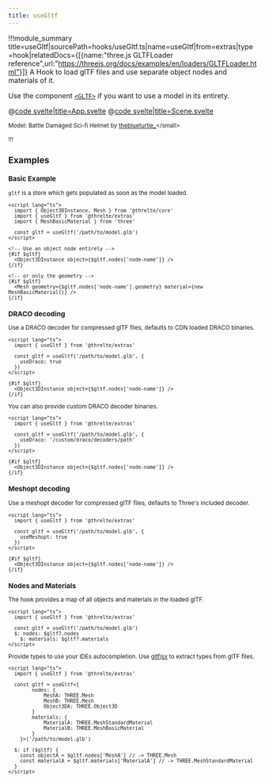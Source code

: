 ```yaml
---
title: useGltf
---
```


<script lang="ts">
import Example from '$examples/extras/use-gltf/App.svelte'
</script>

!!!module_summary title=useGltf|sourcePath=hooks/useGltf.ts|name=useGltf|from=extras|type=hook|relatedDocs={[{name:"three.js GLTFLoader reference",url:"https://threejs.org/docs/examples/en/loaders/GLTFLoader.html"}]}
A Hook to load glTF files and use separate object nodes and materials of it.

Use the component [`<GLTF>`](/extras/gltf) if you want to use a model in its entirety.

<ExampleWrapper playgroundHref="/extras/use-gltf">
<Example />

<div slot="code">

@[code svelte|title=App.svelte](../../examples/extras/use-gltf/App.svelte)
@[code svelte|title=Scene.svelte](../../examples/extras/use-gltf/Scene.svelte)

</div>
</ExampleWrapper>

<small>Model: Battle Damaged Sci-fi Helmet by [theblueturtle\_](https://sketchfab.com/theblueturtle_)</small>

!!!

## Examples <!-- omit in toc -->

### Basic Example

`gltf` is a store which gets populated as soon as the model loaded.

```svelte
<script lang="ts">
  import { Object3DInstance, Mesh } from '@threlte/core'
  import { useGltf } from '@threlte/extras'
  import { MeshBasicMaterial } from 'three'

  const gltf = useGltf('/path/to/model.glb')
</script>

<!-- Use an object node entirely -->
{#if $gltf}
  <Object3DInstance object={$gltf.nodes['node-name']} />
{/if}

<!-- or only the geometry -->
{#if $gltf}
  <Mesh geometry={$gltf.nodes['node-name'].geometry} material={new MeshBasicMaterial()} />
{/if}
```

### DRACO decoding

Use a DRACO decoder for compressed glTF files, defaults to CDN loaded DRACO binaries.

```svelte
<script lang="ts">
  import { useGltf } from '@threlte/extras'

  const gltf = useGltf('/path/to/model.glb', {
    useDraco: true
  })
</script>

{#if $gltf}
  <Object3DInstance object={$gltf.nodes['node-name']} />
{/if}
```

You can also provide custom DRACO decoder binaries.

```svelte
<script lang="ts">
  import { useGltf } from '@threlte/extras'

  const gltf = useGltf('/path/to/model.glb', {
    useDraco: '/custom/draco/decoders/path'
  })
</script>

{#if $gltf}
  <Object3DInstance object={$gltf.nodes['node-name']} />
{/if}
```

### Meshopt decoding

Use a meshopt decoder for compressed glTF files, defaults to Three's included decoder.

```svelte
<script lang="ts">
  import { useGltf } from '@threlte/extras'

  const gltf = useGltf('/path/to/model.glb', {
    useMeshopt: true
  })
</script>

{#if $gltf}
  <Object3DInstance object={$gltf.nodes['node-name']} />
{/if}
```

### Nodes and Materials

The hook provides a map of all objects and materials in the loaded glTF.

```svelte
<script lang="ts">
  import { useGltf } from '@threlte/extras'

  const gltf = useGltf('/path/to/model.glb')
  $: nodes: $gltf?.nodes
	$: materials: $gltf?.materials
</script>
```

Provide types to use your IDEs autocompletion. Use [gltfjsx](https://github.com/pmndrs/gltfjsx) to extract types from glTF files.

```svelte
<script lang="ts">
  import { useGltf } from '@threlte/extras'

  const gltf = useGltf<{
		nodes: {
			MeshA: THREE.Mesh
			MeshB: THREE.Mesh
			Object3DA: THREE.Object3D
		}
		materials: {
			MaterialA: THREE.MeshStandardMaterial
			MaterialB: THREE.MeshBasicMaterial
		}
	}>('/path/to/model.glb')

  $: if ($gltf) {
    const objectA = $gltf.nodes['MeshA'] // -> THREE.Mesh
    const materialA = $gltf.materials['MaterialA'] // -> THREE.MeshStandardMaterial
  }
</script>
```
